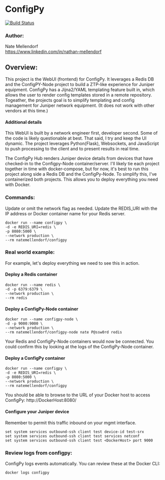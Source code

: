 # ConfigPy
[![Build Status](https://travis-ci.com/natemellendorf/configpy.svg?branch=master)](https://travis-ci.com/natemellendorf/configpy)
### Author:
Nate Mellendorf <br>
https://www.linkedin.com/in/nathan-mellendorf

## Overview:
This project is the WebUI (frontend) for ConfigPy.
It leverages a Redis DB and the ConfigPY-Node project to build a ZTP-like experience for Juniper equipment.
ConfigPy has a Jijna2/YAML templating feature built in, which allows the user to render config templates stored in a remote repository.
Togeather, the projects goal is to simplify templating and config management for Juniper network equipment.
(It does not work with other vendors at this time.)

#### Additional details
This WebUI is built by a network engineer first, developer second. Some of the code is likely questionable at best.
That said, I try and keep the UI dynamic. The project leverages Python(Flask), Websockets, and JavaScript to push processing to the client and to present results in real time. 

The ConfigPy Hub renders Juniper device details from devices that have checked-in to the Configpy-Node container/server.
I'll likely tie each project together in time with docker-compose, but for now, it's best to run this project along side a Redis DB and the ConfigPy-Node. To simplify this, I've containerized both projects. This allows you to deploy everything you need with Docker.

### Commands:
Update or omit the network flag as needed.
Update the REDIS_URI with the IP address or Docker container name for your Redis server.
```
docker run --name configpy \
-d -e REDIS_URI=redis \
-p 8080:5000 \
--network production \
--rm natemellendorf/configpy
```


### Real world example:
For example, let's deploy everything we need to see this in action.

#### Deploy a Redis container
```
docker run --name redis \
-d -p 6379:6379 \
--network production \
--rm redis
```
#### Deploy a ConfigPy-Node container
```
docker run --name configpy-node \
-d -p 9000:9000 \
--network production \
--rm natemellendorf/configpy-node nate P@ssw0rd redis
```
Your Redis and ConfigPy-Node containers would now be connected.
You could confirm this by looking at the logs of the ConfigPy-Node container.
#### Deploy a ConfigPy container
```
docker run --name configpy \
-d -e REDIS_URI=redis \
-p 8080:5000 \
--network production \
--rm natemellendorf/configpy
```
You should be able to browse to the URL of your Docker host to access ConfigPy:
http://DockerHost:8080/
  
#### Configure your Juniper device
Remember to permit this traffic inbound on your mgmt interface.
```
set system services outbound-ssh client test device-id test-srx
set system services outbound-ssh client test services netconf
set system services outbound-ssh client test <DockerHost> port 9000
```

### Review logs from configpy:
ConfigPy logs events automatically.
You can review these at the Docker CLI:
```
docker logs configpy
```
